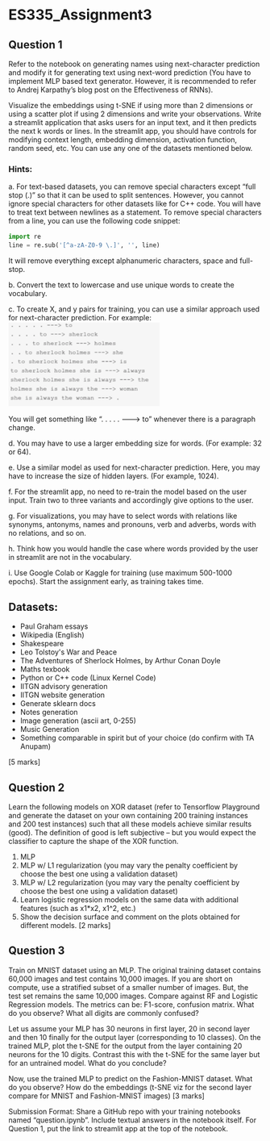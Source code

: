 # ES335_Assignment3
## Question 1
Refer to the notebook on generating names using next-character prediction and modify it for generating text using next-word prediction (You have to implement MLP based text generator. However, it is recommended to refer to Andrej Karpathy’s blog post on the Effectiveness of RNNs).

Visualize the embeddings using t-SNE if using more than 2 dimensions or using a scatter plot if using 2 dimensions and write your observations. Write a streamlit application that asks users for an input text, and it then predicts the next k words or lines. In the streamlit app, you should have controls for modifying context length, embedding dimension, activation function, random seed, etc. You can use any one of the datasets mentioned below.
	
### Hints:

a. For text-based datasets, you can remove special characters except “full stop (.)” so that it can be used to split sentences. However, you cannot ignore special characters for other datasets like for C++ code. You will have to treat text between newlines as a statement. To remove special characters from a line, you can use the following code snippet:

```python
import re
line = re.sub('[^a-zA-Z0-9 \.]', '', line)
```

It will remove everything except alphanumeric characters, space and full-stop.

b. Convert the text to lowercase and use unique words to create the vocabulary.

c. To create X, and y pairs for training, you can use a similar approach used for next-character prediction. For example:<br>
<img src="readme_image.png" alt="drawing" width="300"/>

You will get something like “. . . . . ---> to” whenever there is a paragraph change. 

d. You may have to use a larger embedding size for words. (For example: 32 or 64).

e. Use a similar model as used for next-character prediction. Here, you may have to increase the size of hidden layers. (For example, 1024).

f. For the streamlit app, no need to re-train the model based on the user input. Train two to three variants and accordingly give options to the user.

g. For visualizations, you may have to select words with relations like synonyms, antonyms, names and pronouns, verb and adverbs, words with no relations, and so on.

h. Think how you would handle the case where words provided by the user in streamlit are not in the vocabulary.

i. Use Google Colab or Kaggle for training (use maximum 500-1000 epochs). Start the assignment early, as training takes time. 

## Datasets:
- Paul Graham essays
- Wikipedia (English)
- Shakespeare
- Leo Tolstoy's War and Peace
- The Adventures of Sherlock Holmes, by Arthur Conan Doyle
- Maths texbook
- Python or C++ code (Linux Kernel Code)
- IITGN advisory generation
- IITGN website generation
- Generate sklearn docs 
- Notes generation
- Image generation (ascii art, 0-255)
- Music Generation
- Something comparable in spirit but of your choice (do confirm with TA Anupam)

[5 marks]

## Question 2
Learn the following models on XOR dataset (refer to Tensorflow Playground and generate the dataset on your own containing 200 training instances and 200 test instances) such that all these models achieve similar results (good). The definition of good is left subjective – but you would expect the classifier to capture the shape of the XOR function. <br>
1. MLP 
2. MLP w/ L1 regularization (you may vary the penalty coefficient by choose the best one using a validation dataset)
3. MLP w/ L2 regularization (you may vary the penalty coefficient by choose the best one using a validation dataset)
4. Learn logistic regression models on the same data with additional features (such as x1*x2, x1^2, etc.)
5. Show the decision surface and comment on the plots obtained for different models. [2 marks]

## Question 3
Train on MNIST dataset using an MLP. The original training dataset contains 60,000 images and test contains 10,000 images. If you are short on compute, use a stratified subset of a smaller number of images. But, the test set remains the same 10,000 images. Compare against RF and Logistic Regression models.  The metrics can be: F1-score, confusion matrix. What do you observe? What all digits are commonly confused? 

Let us assume your MLP has 30 neurons in first layer, 20 in second layer and then 10 finally for the output layer (corresponding to 10 classes). On the trained MLP, plot the t-SNE for the output from the layer containing 20 neurons for the 10 digits. Contrast this with the t-SNE for the same layer but for an untrained model. What do you conclude? 

Now, use the trained MLP to predict on the Fashion-MNIST dataset. What do you observe? How do the embeddings (t-SNE viz for the second layer compare for MNIST and Fashion-MNIST images) [3 marks]


Submission Format: Share a GitHub repo with your training notebooks named “question<number>.ipynb”.  Include textual answers in the notebook itself. For Question 1, put the link to streamlit app at the top of the notebook.








